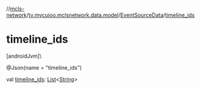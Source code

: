 //[mcls-network](../../../index.md)/[tv.mycujoo.mclsnetwork.data.model](../index.md)/[EventSourceData](index.md)/[timeline_ids](timeline_ids.md)

# timeline_ids

[androidJvm]\

@Json(name = &quot;timeline_ids&quot;)

val [timeline_ids](timeline_ids.md): [List](https://kotlinlang.org/api/latest/jvm/stdlib/kotlin.collections/-list/index.html)&lt;[String](https://kotlinlang.org/api/latest/jvm/stdlib/kotlin/-string/index.html)&gt;
